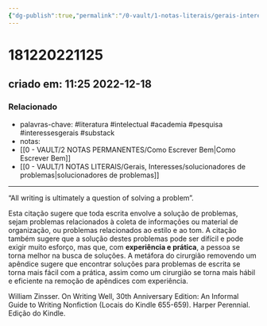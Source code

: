 ```yaml
---
{"dg-publish":true,"permalink":"/0-vault/1-notas-literais/gerais-interesses/181220221125/","tags":["literatura","intelectual","academia","pesquisa","interessesgerais","substack"],"dgHomeLink":true,"dgShowLocalGraph":true,"dgShowFileTree":true,"dgEnableSearch":true,"noteIcon":""}
---
```


# 181220221125
## criado em: 11:25 2022-12-18

### Relacionado
- palavras-chave: #literatura #intelectual #academia #pesquisa #interessesgerais #substack
- notas: 
- [[0 - VAULT/2 NOTAS PERMANENTES/Como Escrever Bem\|Como Escrever Bem]]
- [[0 - VAULT/1 NOTAS LITERAIS/Gerais, Interesses/solucionadores de problemas\|solucionadores de problemas]]
---
“All writing is ultimately a question of solving a problem”. 

Esta citação sugere que toda escrita envolve a solução de problemas, sejam problemas relacionados à coleta de informações ou material de organização, ou problemas relacionados ao estilo e ao tom. A citação também sugere que a solução destes problemas pode ser difícil e pode exigir muito esforço, mas que, com **experiência e prática**, a pessoa se torna melhor na busca de soluções. A metáfora do cirurgião removendo um apêndice sugere que encontrar soluções para problemas de escrita se torna mais fácil com a prática, assim como um cirurgião se torna mais hábil e eficiente na remoção de apêndices com experiência.

William Zinsser. On Writing Well, 30th Anniversary Edition: An Informal Guide to Writing Nonfiction (Locais do Kindle 655-659). Harper Perennial. Edição do Kindle. 